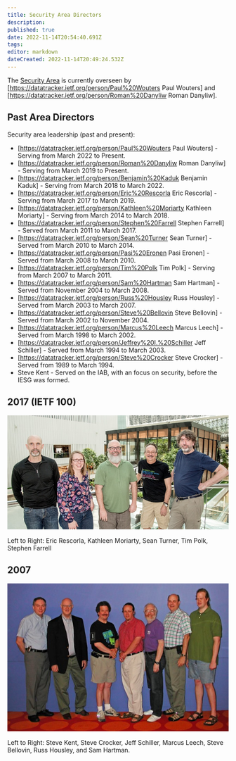 ```yaml
---
title: Security Area Directors
description: 
published: true
date: 2022-11-14T20:54:40.691Z
tags: 
editor: markdown
dateCreated: 2022-11-14T20:49:24.532Z
---
```


The [Security Area](/group/sec) is currently overseen by [https://datatracker.ietf.org/person/Paul%20Wouters Paul Wouters] and [https://datatracker.ietf.org/person/Roman%20Danyliw Roman Danyliw].

## Past Area Directors

Security area leadership (past and present):
 * [https://datatracker.ietf.org/person/Paul%20Wouters Paul Wouters] - Serving from March 2022 to Present.
 * [https://datatracker.ietf.org/person/Roman%20Danyliw Roman Danyliw] - Serving from March 2019 to Present.
 * [https://datatracker.ietf.org/person/Benjamin%20Kaduk Benjamin Kaduk] - Serving from March 2018 to March 2022.
 * [https://datatracker.ietf.org/person/Eric%20Rescorla Eric Rescorla] - Serving from March 2017 to March 2019.
 * [https://datatracker.ietf.org/person/Kathleen%20Moriarty Kathleen Moriarty] - Serving from March 2014 to March 2018.
 * [https://datatracker.ietf.org/person/Stephen%20Farrell Stephen Farrell] - Served from March 2011 to March 2017.
 * [https://datatracker.ietf.org/person/Sean%20Turner Sean Turner] - Served from March 2010 to March 2014.
 * [https://datatracker.ietf.org/person/Pasi%20Eronen Pasi Eronen] - Served from March 2008 to March 2010.
 * [https://datatracker.ietf.org/person/Tim%20Polk Tim Polk] - Serving from March 2007 to March 2011.
 * [https://datatracker.ietf.org/person/Sam%20Hartman Sam Hartman] - Served from November 2004 to March 2008.
 * [https://datatracker.ietf.org/person/Russ%20Housley Russ Housley] - Served from March 2003 to March 2007.
 * [https://datatracker.ietf.org/person/Steve%20Bellovin Steve Bellovin] - Served from March 2002 to November 2004.
 * [https://datatracker.ietf.org/person/Marcus%20Leech Marcus Leech] - Served from March 1998 to March 2002.
 * [https://datatracker.ietf.org/person/Jeffrey%20I.%20Schiller Jeff Schiller] - Served from March 1994 to March 2003.
 * [https://datatracker.ietf.org/person/Steve%20Crocker Steve Crocker] - Served from 1989 to March 1994.
 * Steve Kent - Served on the IAB, with an focus on security, before the IESG was formed.

## 2017 (IETF 100)

![sec-area-ads-ietf100-small.jpg](/sec-area-ads-ietf100-small.jpg)

Left to Right: Eric Rescorla, Kathleen Moriarty, Sean Turner, Tim Polk, Stephen Farrell

## 2007

![securityads_small.jpg](/securityads_small.jpg)

Left to Right: Steve Kent, Steve Crocker, Jeff Schiller, Marcus Leech, Steve Bellovin, Russ Housley, and Sam Hartman.
